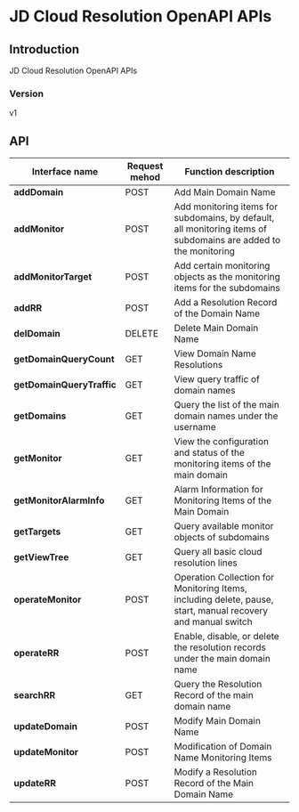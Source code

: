# JD Cloud Resolution OpenAPI APIs


## Introduction
JD Cloud Resolution OpenAPI APIs


### Version
v1


## API
|Interface name|Request mehod|Function description|
|---|---|---|
|**addDomain**|POST|Add Main Domain Name|
|**addMonitor**|POST|Add monitoring items for subdomains, by default, all monitoring items of subdomains are added to the monitoring|
|**addMonitorTarget**|POST|Add certain monitoring objects as the monitoring items for the subdomains|
|**addRR**|POST|Add a Resolution Record of the Domain Name|
|**delDomain**|DELETE|Delete Main Domain Name|
|**getDomainQueryCount**|GET|View Domain Name Resolutions|
|**getDomainQueryTraffic**|GET|View query traffic of domain names|
|**getDomains**|GET|Query the list of the main domain names under the username|
|**getMonitor**|GET|View the configuration and status of the monitoring items of the main domain|
|**getMonitorAlarmInfo**|GET|Alarm Information for Monitoring Items of the Main Domain|
|**getTargets**|GET|Query available monitor objects of subdomains|
|**getViewTree**|GET|Query all basic cloud resolution lines|
|**operateMonitor**|POST|Operation Collection for Monitoring Items, including delete, pause, start, manual recovery and manual switch|
|**operateRR**|POST|Enable, disable, or delete the resolution records under the main domain name|
|**searchRR**|GET|Query the Resolution Record of the main domain name|
|**updateDomain**|POST|Modify Main Domain Name|
|**updateMonitor**|POST|Modification of Domain Name Monitoring Items|
|**updateRR**|POST|Modify a Resolution Record of the Main Domain Name|
